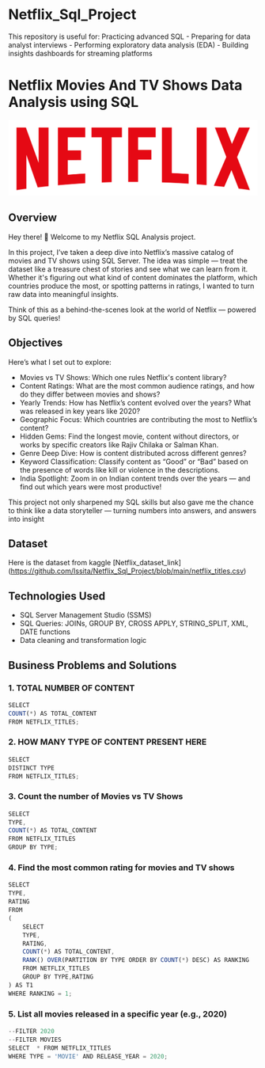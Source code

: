 # Netflix_Sql_Project
This repository is useful for:  Practicing advanced SQL - Preparing for data analyst interviews -  Performing exploratory data analysis (EDA) - Building insights dashboards for streaming platforms

# Netflix Movies And TV Shows Data Analysis using SQL
![Netflix Logo](https://github.com/Issita/Netflix_Sql_Project/blob/main/logo.png)

## Overview
Hey there! 👋
Welcome to my Netflix SQL Analysis project.

In this project, I’ve taken a deep dive into Netflix’s massive catalog of movies and TV shows using SQL Server. The idea was simple — treat the dataset like a treasure chest of stories and see what we can learn from it. Whether it's figuring out what kind of content dominates the platform, which countries produce the most, or spotting patterns in ratings, I wanted to turn raw data into meaningful insights.

Think of this as a behind-the-scenes look at the world of Netflix — powered by SQL queries!

## Objectives
Here’s what I set out to explore:
- Movies vs TV Shows: Which one rules Netflix's content library?
- Content Ratings: What are the most common audience ratings, and how do they differ between movies and shows?
- Yearly Trends: How has Netflix’s content evolved over the years? What was released in key years like 2020?
- Geographic Focus: Which countries are contributing the most to Netflix’s content?
- Hidden Gems: Find the longest movie, content without directors, or works by specific creators like Rajiv Chilaka or Salman Khan.
- Genre Deep Dive: How is content distributed across different genres?
- Keyword Classification: Classify content as “Good” or “Bad” based on the presence of words like kill or violence in the descriptions.
- India Spotlight: Zoom in on Indian content trends over the years — and find out which years were most productive!

This project not only sharpened my SQL skills but also gave me the chance to think like a data storyteller — turning numbers into answers, and answers into insight

## Dataset
Here is the dataset from kaggle 
[Netflix_dataset_link] (https://github.com/Issita/Netflix_Sql_Project/blob/main/netflix_titles.csv)

## Technologies Used
- SQL Server Management Studio (SSMS)
- SQL Queries: JOINs, GROUP BY, CROSS APPLY, STRING_SPLIT, XML, DATE functions
- Data cleaning and transformation logic

## Business Problems and Solutions

### 1. TOTAL NUMBER OF CONTENT
```javascript
SELECT
COUNT(*) AS TOTAL_CONTENT
FROM NETFLIX_TITLES;
```

### 2. HOW MANY TYPE OF CONTENT PRESENT HERE 
```javascript
SELECT 
DISTINCT TYPE
FROM NETFLIX_TITLES;
```

### 3. Count the number of Movies vs TV Shows
```javascript
SELECT
TYPE,
COUNT(*) AS TOTAL_CONTENT
FROM NETFLIX_TITLES
GROUP BY TYPE;
```

### 4. Find the most common rating for movies and TV shows
```javascript
SELECT 
TYPE,
RATING
FROM
(
	SELECT 
	TYPE,
	RATING,
	COUNT(*) AS TOTAL_CONTENT,
	RANK() OVER(PARTITION BY TYPE ORDER BY COUNT(*) DESC) AS RANKING
	FROM NETFLIX_TITLES
	GROUP BY TYPE,RATING
) AS T1
WHERE RANKING = 1;
```

### 5. List all movies released in a specific year (e.g., 2020)
```javascript
--FILTER 2020
--FILTER MOVIES
SELECT  * FROM NETFLIX_TITLES
WHERE TYPE = 'MOVIE' AND RELEASE_YEAR = 2020;
```


```javascript

```
